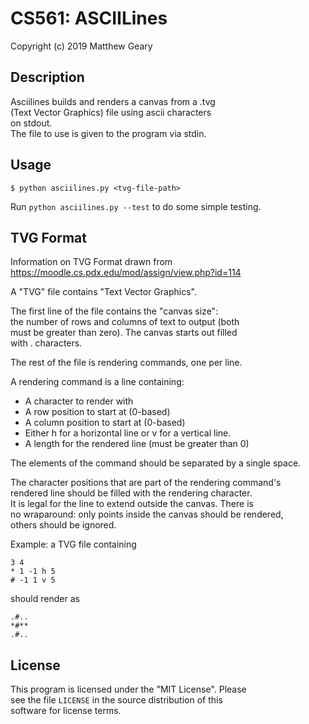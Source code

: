 # CS561: ASCIILines  
Copyright (c) 2019 Matthew Geary  
  
## Description  
Asciilines builds and renders a canvas from a .tvg  
(Text Vector Graphics) file using ascii characters  
on stdout.  
The file to use is given to the program via stdin.  
  
## Usage  
`$ python asciilines.py <tvg-file-path>`  
  
Run `python asciilines.py --test` to do some simple testing.  
  
## TVG Format
Information on TVG Format drawn from  
https://moodle.cs.pdx.edu/mod/assign/view.php?id=114  
  
A "TVG" file contains "Text Vector Graphics".  
  
The first line of the file contains the "canvas size":  
the number of rows and columns of text to output (both  
must be greater than zero). The canvas starts out filled  
with . characters.  
  
The rest of the file is rendering commands, one per line.  
  
A rendering command is a line containing:  
* A character to render with  
* A row position to start at (0-based)  
* A column position to start at (0-based)  
* Either h for a horizontal line or v for a vertical line.  
* A length for the rendered line (must be greater than 0)  
  
The elements of the command should be separated by a single space.  
  
The character positions that are part of the rendering command's  
rendered line should be filled with the rendering character.  
It is legal for the line to extend outside the canvas. There is   
no wraparound: only points inside the canvas should be rendered,  
others should be ignored.  
  
Example: a TVG file containing  
  
`3 4`  
`* 1 -1 h 5`  
`# -1 1 v 5`  
  
should render as  
  
`.#..`  
`*#**`  
`.#..`  
  
## License  
  
This program is licensed under the "MIT License". Please  
see the file `LICENSE` in the source distribution of this  
software for license terms.  
